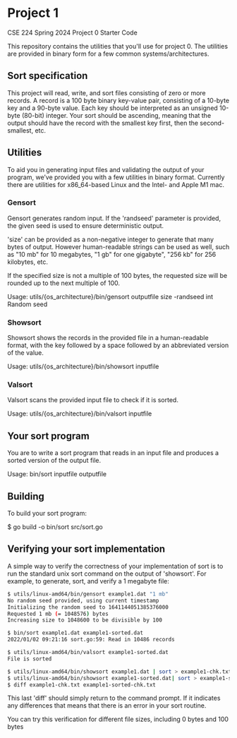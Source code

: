 # Project 1

CSE 224 Spring 2024 Project 0 Starter Code

This repository contains the utilities that you'll use for project 0.  The
utilities are provided in binary form for a few common systems/architectures.

## Sort specification

This project will read, write, and sort files consisting of zero or
more records.  A record is a 100 byte binary key-value pair, consisting
of a 10-byte key and a 90-byte value.  Each key should be interpreted
as an unsigned 10-byte (80-bit) integer.  Your sort should be ascending,
meaning that the output should have the record with the smallest key first,
then the second-smallest, etc.

## Utilities

To aid you in generating input files and validating the output of your program,
we’ve provided you with a few utilities in binary format. Currently there are
utilities for x86_64-based Linux and the Intel- and Apple M1 mac.

### Gensort

Gensort generates random input.  If the 'randseed' parameter is provided,
the given seed is used to ensure deterministic output.

'size' can be provided as a non-negative integer to generate that many
bytes of output. However human-readable strings can be used as well,
such as "10 mb" for 10 megabytes, "1 gb" for one gigabyte", "256 kb"
for 256 kilobytes, etc.

If the specified size is not a multiple of 100 bytes, the requested
size will be rounded up to the next multiple of 100.

Usage: utils/{os_architecture}/bin/gensort outputfile size
  -randseed int
    	Random seed

### Showsort

Showsort shows the records in the provided file in a human-readable
format, with the key followed by a space followed by an
abbreviated version of the value.

Usage: utils/{os_architecture}/bin/showsort inputfile

### Valsort

Valsort scans the provided input file to check if it is sorted.

Usage: utils/{os_architecture}/bin/valsort inputfile

## Your sort program

You are to write a sort program that reads in an input file and
produces a sorted version of the output file.

Usage: bin/sort inputfile outputfile

## Building

To build your sort program:

$ go build -o bin/sort src/sort.go

## Verifying your sort implementation

A simple way to verify the correctness of your implementation of sort
is to run the standard unix sort command on the output of 'showsort'.
For example, to generate, sort, and verify a 1 megabyte file:

```bash
$ utils/linux-amd64/bin/gensort example1.dat "1 mb"
No random seed provided, using current timestamp
Initializing the random seed to 1641144051385376000
Requested 1 mb (= 1048576) bytes
Increasing size to 1048600 to be divisible by 100

$ bin/sort example1.dat example1-sorted.dat
2022/01/02 09:21:16 sort.go:59: Read in 10486 records

$ utils/linux-amd64/bin/valsort example1-sorted.dat
File is sorted

$ utils/linux-amd64/bin/showsort example1.dat | sort > example1-chk.txt
$ utils/linux-amd64/bin/showsort example1-sorted.dat| sort > example1-sorted-chk.txt
$ diff example1-chk.txt example1-sorted-chk.txt
```

This last 'diff' should simply return to the command prompt. If it
indicates any differences that means that there is an error
in your sort routine.

You can try this verification for different file sizes, including 0 bytes and 100 bytes
